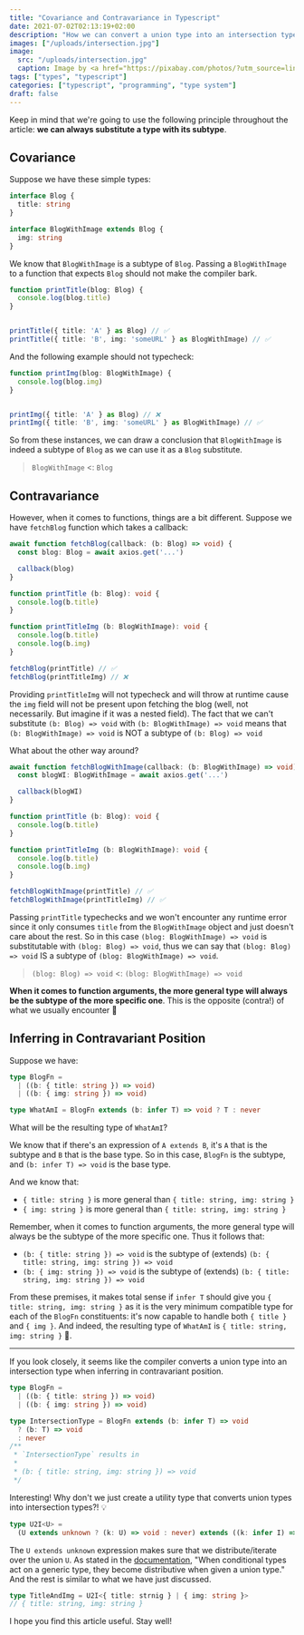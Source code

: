 ```yaml
---
title: "Covariance and Contravariance in Typescript"
date: 2021-07-02T02:13:19+02:00
description: "How we can convert a union type into an intersection type using contravariance"
images: ["/uploads/intersection.jpg"]
image:
  src: "/uploads/intersection.jpg"
  caption: Image by <a href="https://pixabay.com/photos/?utm_source=link-attribution&amp;utm_medium=referral&amp;utm_campaign=image&amp;utm_content=984045">Free-Photos</a> from <a href="https://pixabay.com/?utm_source=link-attribution&amp;utm_medium=referral&amp;utm_campaign=image&amp;utm_content=984045">Pixabay</a>
tags: ["types", "typescript"]
categories: ["typescript", "programming", "type system"]
draft: false
---
```


Keep in mind that we're going to use the following principle throughout the article: **we can always substitute a type with its subtype**.

## Covariance

Suppose we have these simple types:

```ts
interface Blog {
  title: string
}

interface BlogWithImage extends Blog {
  img: string
}
```

We know that `BlogWithImage` is a subtype of `Blog`. Passing a `BlogWithImage` to a function that expects `Blog` should not make the compiler bark.

```ts
function printTitle(blog: Blog) {
  console.log(blog.title)
}


printTitle({ title: 'A' } as Blog) // ✅
printTitle({ title: 'B', img: 'someURL' } as BlogWithImage) // ✅
```

And the following example should not typecheck:

```ts
function printImg(blog: BlogWithImage) {
  console.log(blog.img)
}


printImg({ title: 'A' } as Blog) // ❌
printImg({ title: 'B', img: 'someURL' } as BlogWithImage) // ✅
```

So from these instances, we can draw a conclusion that `BlogWithImage` is indeed a subtype of `Blog` as we can use it as a `Blog` substitute.

> `BlogWithImage` <: `Blog`

## Contravariance

However, when it comes to functions, things are a bit different. Suppose we have `fetchBlog` function which takes a callback:

```ts
await function fetchBlog(callback: (b: Blog) => void) {
  const blog: Blog = await axios.get('...')

  callback(blog)
}

function printTitle (b: Blog): void {
  console.log(b.title)
}

function printTitleImg (b: BlogWithImage): void {
  console.log(b.title)
  console.log(b.img)
}

fetchBlog(printTitle) // ✅
fetchBlog(printTitleImg) // ❌
```

Providing `printTitleImg` will not typecheck and will throw at runtime cause the `img` field will not be present upon fetching the blog (well, not necessarily. But imagine if it was a nested field). The fact that we can't substitute `(b: Blog) => void` with `(b: BlogWithImage) => void` means that `(b: BlogWithImage) => void` is NOT a subtype of `(b: Blog) => void`

What about the other way around?

```ts
await function fetchBlogWithImage(callback: (b: BlogWithImage) => void) {
  const blogWI: BlogWithImage = await axios.get('...')

  callback(blogWI)
}

function printTitle (b: Blog): void {
  console.log(b.title)
}

function printTitleImg (b: BlogWithImage): void {
  console.log(b.title)
  console.log(b.img)
}

fetchBlogWithImage(printTitle) // ✅
fetchBlogWithImage(printTitleImg) // ✅
```

Passing `printTitle` typechecks and we won't encounter any runtime error since it only consumes `title` from the `BlogWithImage` object and just doesn't care about the rest. So in this case `(blog: BlogWithImage) => void` is substitutable with `(blog: Blog) => void`, thus we can say that `(blog: Blog) => void` IS a subtype of `(blog: BlogWithImage) => void`.

> `(blog: Blog) => void` <: `(blog: BlogWithImage) => void`

**When it comes to function arguments, the more general type will always be the subtype of the more specific one**. This is the opposite (contra!) of what we usually encounter 🙂

## Inferring in Contravariant Position

Suppose we have:

```ts
type BlogFn =
  | ((b: { title: string }) => void)
  | ((b: { img: string }) => void)

type WhatAmI = BlogFn extends (b: infer T) => void ? T : never
```

What will be the resulting type of `WhatAmI`?

We know that if there's an expression of `A extends B`, it's `A` that is the subtype and `B` that is the base type. So in this case, `BlogFn` is the subtype, and `(b: infer T) => void` is the base type.

And we know that:
- `{ title: string }` is more general than `{ title: string, img: string }`
- `{ img: string }` is more general than `{ title: string, img: string }`

Remember, when it comes to function arguments, the more general type will always be the subtype of the more specific one. Thus it follows that:

- `(b: { title: string }) => void` is the subtype of (extends) `(b: { title: string, img: string }) => void`
- `(b: { img: string }) => void` is the subtype of (extends) `(b: { title: string, img: string }) => void`

From these premises, it makes total sense if `infer T` should give you `{ title: string, img: string }` as it is the very minimum compatible type for each of the `BlogFn` constituents: it's now capable to handle both `{ title }` and `{ img }`. And indeed, the resulting type of `WhatAmI` is `{ title: string, img: string }` 🙂.

---

If you look closely, it seems like the compiler converts a union type into an intersection type when inferring in contravariant position.

```ts
type BlogFn =
  | ((b: { title: string }) => void)
  | ((b: { img: string }) => void)

type IntersectionType = BlogFn extends (b: infer T) => void
  ? (b: T) => void
  : never
/**
 * `IntersectionType` results in
 *
 * (b: { title: string, img: string }) => void
 */
```

Interesting! Why don't we just create a utility type that converts union types into intersection types?! 💡

```ts
type U2I<U> =
  (U extends unknown ? (k: U) => void : never) extends ((k: infer I) => void) ? I : never
```

The `U extends unknown` expression makes sure that we distribute/iterate over the union `U`. As stated in the [documentation](https://www.typescriptlang.org/docs/handbook/2/conditional-types.html#distributive-conditional-types), "When conditional types act on a generic type, they become distributive when given a union type." And the rest is similar to what we have just discussed.

```ts
type TitleAndImg = U2I<{ title: strnig } | { img: string }>
// { title: string, img: string }
```

I hope you find this article useful. Stay well!
